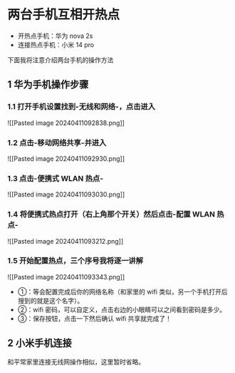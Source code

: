 # 两台手机互相开热点

- 开热点手机：华为 nova 2s
- 连接热点手机：小米 14 pro

下面我将注意介绍两台手机的操作方法

## 1 华为手机操作步骤

### 1.1 打开手机设置找到-无线和网络-，点击进入

![[Pasted image 20240411092838.png]]

### 1.2 点击-移动网络共享-并进入

![[Pasted image 20240411092930.png]]

### 1.3 点击-便携式 WLAN 热点-

![[Pasted image 20240411093030.png]]

### 1.4 将便携式热点打开（右上角那个开关）然后点击-配置 WLAN 热点-

![[Pasted image 20240411093212.png]]

### 1.5 开始配置热点，三个序号我将逐一讲解

![[Pasted image 20240411093343.png]]

- ①：等会配置完成后你的网络名称（和家里的 wifi 类似，另一个手机打开后搜到的就是这个名字）。
- ②：wifi 密码，可以自定义，点击右边的小眼睛可以之间看到密码是多少。
- ③：保存按钮，点击一下然后确认 wifi 共享就完成了！

## 2 小米手机连接

和平常家里连接无线网操作相似，这里暂时省略。